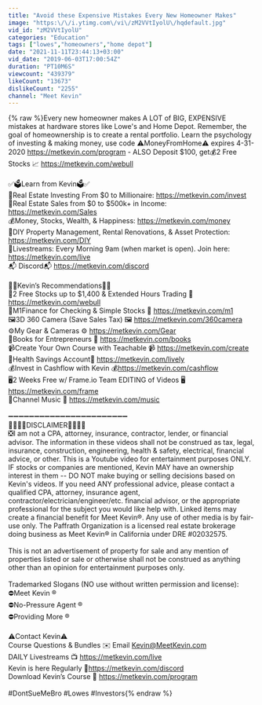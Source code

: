 ```yaml
---
title: "Avoid these Expensive Mistakes Every New Homeowner Makes"
image: "https:\/\/i.ytimg.com\/vi\/zM2VVtIyolU\/hqdefault.jpg"
vid_id: "zM2VVtIyolU"
categories: "Education"
tags: ["lowes","homeowners","home depot"]
date: "2021-11-11T23:44:13+03:00"
vid_date: "2019-06-03T17:00:54Z"
duration: "PT10M6S"
viewcount: "439379"
likeCount: "13673"
dislikeCount: "2255"
channel: "Meet Kevin"
---
```

{% raw %}Every new homeowner makes A LOT of BIG, EXPENSIVE mistakes at hardware stores like Lowe's and Home Depot. Remember, the goal of homeownership is to create a rental portfolio. Learn the psychology of investing &amp; making money, use code ⚠️MoneyFromHome⚠️ expires 4-31-2020 <a rel="nofollow" target="blank" href="https://metkevin.com/program">https://metkevin.com/program</a> - ALSO Deposit $100, get💰2 Free Stocks 📈 <a rel="nofollow" target="blank" href="https://metkevin.com/webull">https://metkevin.com/webull</a><br /><br />✅🗳️Learn from Kevin🗳️✅<br />🏡Real Estate Investing From $0 to Millionaire: <a rel="nofollow" target="blank" href="https://metkevin.com/invest">https://metkevin.com/invest</a><br />🤵Real Estate Sales from $0 to $500k+ in Income: <a rel="nofollow" target="blank" href="https://metkevin.com/Sales">https://metkevin.com/Sales</a><br />💰Money, Stocks, Wealth, &amp; Happiness: <a rel="nofollow" target="blank" href="https://metkevin.com/money">https://metkevin.com/money</a><br />🧰DIY Property Management, Rental Renovations, &amp; Asset Protection: <a rel="nofollow" target="blank" href="https://metkevin.com/DIY">https://metkevin.com/DIY</a><br />🎥Livestreams: Every Morning 9am (when market is open). Join here: <a rel="nofollow" target="blank" href="https://metkevin.com/live">https://metkevin.com/live</a><br />📬 Discord📬 <a rel="nofollow" target="blank" href="https://metkevin.com/discord">https://metkevin.com/discord</a><br /><br />🔴🧲Kevin’s Recommendations🧲🔴<br />🤑2 Free Stocks up to $1,400 &amp; Extended Hours Trading 🤑 <a rel="nofollow" target="blank" href="https://metkevin.com/webull">https://metkevin.com/webull</a><br />🏦M1Finance for Checking &amp; Simple Stocks 🏦 <a rel="nofollow" target="blank" href="https://metkevin.com/m1">https://metkevin.com/m1</a><br />🖼️3D 360 Camera (Save Sales Tax) 🖼️ <a rel="nofollow" target="blank" href="https://metkevin.com/360camera">https://metkevin.com/360camera</a><br />⚙️My Gear &amp; Cameras ⚙️ <a rel="nofollow" target="blank" href="https://metkevin.com/Gear">https://metkevin.com/Gear</a><br />🎁Books for Entrepreneurs 🎁 <a rel="nofollow" target="blank" href="https://metkevin.com/books">https://metkevin.com/books</a><br />📹Create Your Own Course with Teachable 📹 <a rel="nofollow" target="blank" href="https://metkevin.com/create">https://metkevin.com/create</a><br />🧧Health Savings Account🧧 <a rel="nofollow" target="blank" href="https://metkevin.com/lively">https://metkevin.com/lively</a><br />💰Invest in Cashflow with Kevin 💰<a rel="nofollow" target="blank" href="https://metkevin.com/cashflow">https://metkevin.com/cashflow</a> <br />🖥️2 Weeks Free w/ Frame.io Team EDITING of Videos 🖥️ <a rel="nofollow" target="blank" href="https://metkevin.com/frame">https://metkevin.com/frame</a> <br />🎵Channel Music 🎵 <a rel="nofollow" target="blank" href="https://metkevin.com/music">https://metkevin.com/music</a><br /><br />➖➖➖➖➖➖➖➖➖➖➖➖➖➖➖➖➖➖➖➖➖➖➖<br />🚧🚧🚧🚧DISCLAIMER🚧🚧🚧🚧<br />❎I am not a CPA, attorney, insurance, contractor, lender, or financial advisor. The information in these videos shall not be construed as tax, legal, insurance, construction, engineering, health &amp; safety, electrical, financial advice, or other. This is a Youtube video for entertainment purposes ONLY. IF stocks or companies are mentioned, Kevin MAY have an ownership interest in them -- DO NOT make buying or selling decisions based on Kevin's videos. If you need ANY professional advice, please contact a qualified CPA, attorney, insurance agent, contractor/electrician/engineer/etc. financial advisor, or the appropriate professional for the subject you would like help with. Linked items may create a financial benefit for Meet Kevin®. Any use of other media is by fair-use only. The Paffrath Organization is a licensed real estate brokerage doing business as Meet Kevin® in California under DRE #02032575.<br /><br />This is not an advertisement of property for sale and any mention of properties listed or sale or otherwise shall not be construed as anything other than an opinion for entertainment purposes only.<br /><br />Trademarked Slogans (NO use without written permission and license):<br />⛔️Meet Kevin ®<br />⛔️No-Pressure Agent ®<br />⛔️Providing More ®<br /><br />⚠️Contact Kevin⚠️<br />Course Questions &amp; Bundles ✉️ Email Kevin@MeetKevin.com<br />DAILY Livestreams 📺 <a rel="nofollow" target="blank" href="https://metkevin.com/live">https://metkevin.com/live</a><br />Kevin is here Regularly 📱<a rel="nofollow" target="blank" href="https://metkevin.com/discord">https://metkevin.com/discord</a><br />Download Kevin’s Course 🧠 <a rel="nofollow" target="blank" href="https://metkevin.com/program">https://metkevin.com/program</a> <br /><br />#DontSueMeBro #Lowes #Investors{% endraw %}
